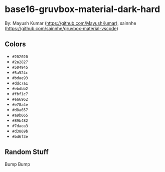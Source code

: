 # base16-gruvbox-material-dark-hard

By: Mayush Kumar (https://github.com/MayushKumar), sainnhe (https://github.com/sainnhe/gruvbox-material-vscode)

## Colors

* `#202020`
* `#2a2827`
* `#504945`
* `#5a524c`
* `#bdae93`
* `#ddc7a1`
* `#ebdbb2`
* `#fbf1c7`
* `#ea6962`
* `#e78a4e`
* `#d8a657`
* `#a9b665`
* `#89b482`
* `#7daea3`
* `#d3869b`
* `#bd6f3e`

## Random Stuff

Bump
Bump
